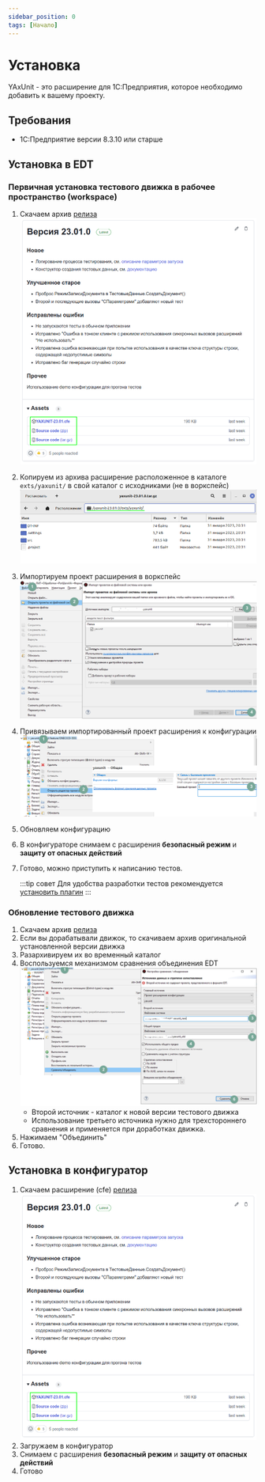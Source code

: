 ```yaml
---
sidebar_position: 0
tags: [Начало]
---
```


# Установка

YAxUnit - это расширение для 1С:Предприятия, которое необходимо добавить к вашему проекту.

## Требования

* 1С:Предприятие версии 8.3.10 или старше

## Установка в EDT

### Первичная установка тестового движка в рабочее пространство (workspace)

1. Скачаем архив [релиза](https://github.com/bia-technologies/yaxunit/releases/latest)
   ![Страница релиза](images/gh-release.png)

2. Копируем из архива расширение расположенное в каталоге `exts/yaxunit/` в свой каталог с исходниками (не в воркспейс)
   ![Содержимое архива](images/gh-release-content.png)
3. Импортируем проект расширения в воркспейс
   ![Импорт проекта](images/project-import.png)
4. Привязываем импортированный проект расширения к конфигурации
   ![Связь с базовым проектом](images/link-base-project.png)
5. Обновляем конфигурацию
6. В конфигураторе снимаем с расширения **безопасный режим** и **защиту от опасных действий**
7. Готово, можно приступить к написанию тестов.

   :::tip совет
   Для удобства разработки тестов рекомендуется [установить плагин](install-plugin.md)
   :::

### Обновление тестового движка

1. Скачаем архив [релиза](https://github.com/bia-technologies/yaxunit/releases/latest)
2. Если вы дорабатывали движок, то скачиваем архив оригинальной установленной версии движка
3. Разархивируем их во временный каталог
4. Воспользуемся механизмом сравнения объединения EDT
    ![Сравнение объединение](images/compare.png)
   * Второй источник - каталог к новой версии тестового движка
   * Использование третьего источника нужно для трехстороннего сравнения и применяется при доработках движка.
5. Нажимаем "Объединить"
6. Готово.

## Установка в конфигуратор

1. Скачаем расширение (cfe) [релиза](https://github.com/bia-technologies/yaxunit/releases/latest)
      ![Страница релиза](images/gh-release.png)
2. Загружаем в конфигуратор
3. Снимаем с расширения **безопасный режим** и **защиту от опасных действий**
4. Готово
